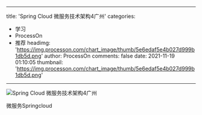 
---
title: 'Spring Cloud 微服务技术架构4广州'
categories: 
 - 学习
 - ProcessOn
 - 推荐
headimg: 'https://img.processon.com/chart_image/thumb/5e6edaf5e4b027d999b1db5d.png'
author: ProcessOn
comments: false
date: 2021-11-19 01:10:05
thumbnail: 'https://img.processon.com/chart_image/thumb/5e6edaf5e4b027d999b1db5d.png'
---

<div>   
<img class="thumb" alt="Spring Cloud 微服务技术架构4广州" src="https://img.processon.com/chart_image/thumb/5e6edaf5e4b027d999b1db5d.png" referrerpolicy="no-referrer">
<p>微服务Springcloud</p>  
</div>
            
